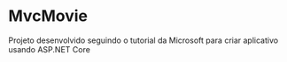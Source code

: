 # MvcMovie
Projeto desenvolvido seguindo o tutorial da Microsoft para criar aplicativo usando ASP.NET Core
